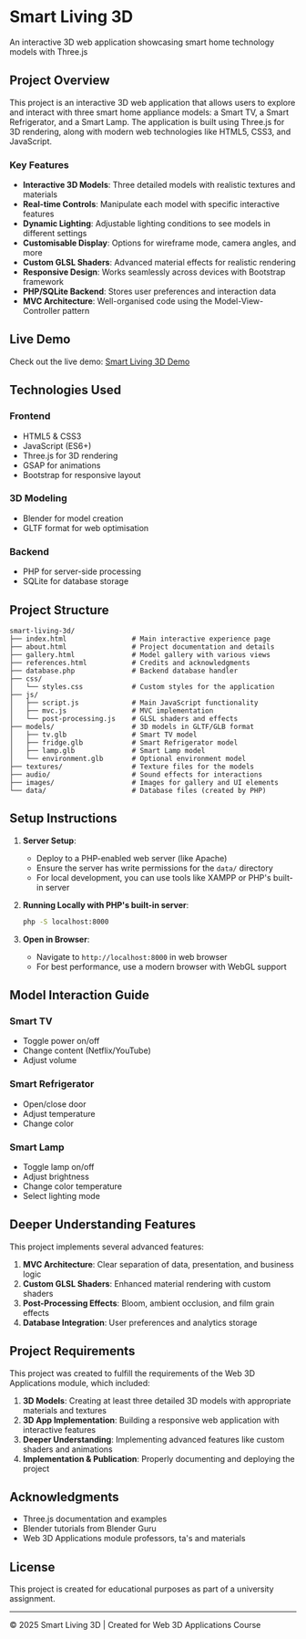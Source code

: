 # Smart Living 3D

An interactive 3D web application showcasing smart home technology models with Three.js

## Project Overview

This project is an interactive 3D web application that allows users to explore and interact with three smart home appliance models: a Smart TV, a Smart Refrigerator, and a Smart Lamp. The application is built using Three.js for 3D rendering, along with modern web technologies like HTML5, CSS3, and JavaScript.

### Key Features

- **Interactive 3D Models**: Three detailed models with realistic textures and materials
- **Real-time Controls**: Manipulate each model with specific interactive features
- **Dynamic Lighting**: Adjustable lighting conditions to see models in different settings
- **Customisable Display**: Options for wireframe mode, camera angles, and more
- **Custom GLSL Shaders**: Advanced material effects for realistic rendering
- **Responsive Design**: Works seamlessly across devices with Bootstrap framework
- **PHP/SQLite Backend**: Stores user preferences and interaction data
- **MVC Architecture**: Well-organised code using the Model-View-Controller pattern

## Live Demo

Check out the live demo: [Smart Living 3D Demo](https://users.sussex.ac.uk/~yourid/web3d/)

## Technologies Used

### Frontend
- HTML5 & CSS3
- JavaScript (ES6+)
- Three.js for 3D rendering
- GSAP for animations
- Bootstrap for responsive layout

### 3D Modeling
- Blender for model creation
- GLTF format for web optimisation

### Backend
- PHP for server-side processing
- SQLite for database storage

## Project Structure

```
smart-living-3d/
├── index.html                # Main interactive experience page
├── about.html                # Project documentation and details
├── gallery.html              # Model gallery with various views
├── references.html           # Credits and acknowledgments
├── database.php              # Backend database handler
├── css/
│   └── styles.css            # Custom styles for the application
├── js/
│   ├── script.js             # Main JavaScript functionality
│   ├── mvc.js                # MVC implementation
│   └── post-processing.js    # GLSL shaders and effects
├── models/                   # 3D models in GLTF/GLB format
│   ├── tv.glb                # Smart TV model
│   ├── fridge.glb            # Smart Refrigerator model
│   ├── lamp.glb              # Smart Lamp model
│   └── environment.glb       # Optional environment model
├── textures/                 # Texture files for the models
├── audio/                    # Sound effects for interactions
├── images/                   # Images for gallery and UI elements
└── data/                     # Database files (created by PHP)
```

## Setup Instructions

1. **Server Setup**:
   - Deploy to a PHP-enabled web server (like Apache)
   - Ensure the server has write permissions for the `data/` directory
   - For local development, you can use tools like XAMPP or PHP's built-in server

2. **Running Locally with PHP's built-in server**:
   ```bash
   php -S localhost:8000
   ```

3. **Open in Browser**:
   - Navigate to `http://localhost:8000` in web browser
   - For best performance, use a modern browser with WebGL support

## Model Interaction Guide

### Smart TV
- Toggle power on/off
- Change content (Netflix/YouTube)
- Adjust volume

### Smart Refrigerator
- Open/close door
- Adjust temperature
- Change color

### Smart Lamp
- Toggle lamp on/off
- Adjust brightness
- Change color temperature
- Select lighting mode

## Deeper Understanding Features

This project implements several advanced features:

1. **MVC Architecture**: Clear separation of data, presentation, and business logic
2. **Custom GLSL Shaders**: Enhanced material rendering with custom shaders
3. **Post-Processing Effects**: Bloom, ambient occlusion, and film grain effects
4. **Database Integration**: User preferences and analytics storage

## Project Requirements

This project was created to fulfill the requirements of the Web 3D Applications module, which included:

1. **3D Models**: Creating at least three detailed 3D models with appropriate materials and textures
2. **3D App Implementation**: Building a responsive web application with interactive features
3. **Deeper Understanding**: Implementing advanced features like custom shaders and animations
4. **Implementation & Publication**: Properly documenting and deploying the project

## Acknowledgments

- Three.js documentation and examples
- Blender tutorials from Blender Guru
- Web 3D Applications module professors, ta's and materials

## License

This project is created for educational purposes as part of a university assignment.

---

© 2025 Smart Living 3D | Created for Web 3D Applications Course